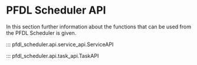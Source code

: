 # PFDL Scheduler API

In this section further information about the functions that can be used from the PFDL Scheduler is given.

::: pfdl_scheduler.api.service_api.ServiceAPI

::: pfdl_scheduler.api.task_api.TaskAPI 